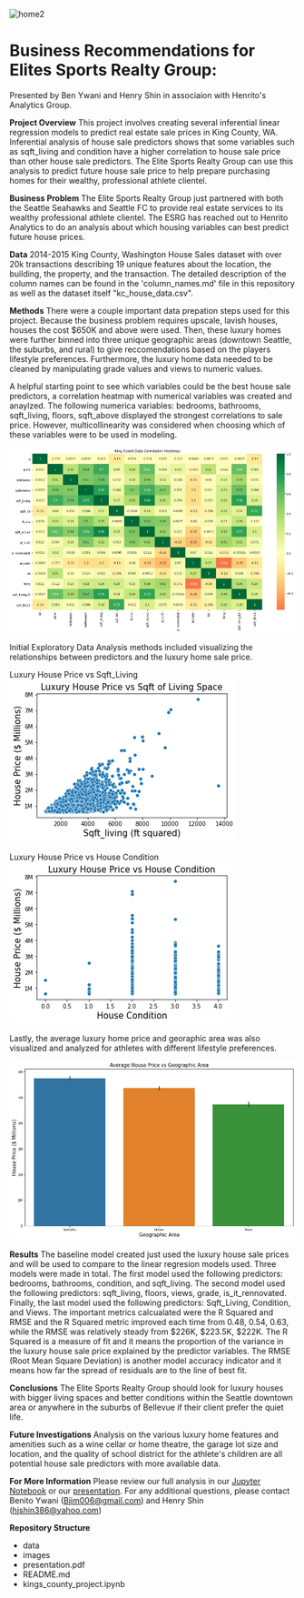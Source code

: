 ![home2](https://user-images.githubusercontent.com/85582924/190880615-0a9a3e51-b21b-411a-81f8-3df38c564e53.jpg)

# **Business Recommendations for Elites Sports Realty Group:**
Presented by Ben Ywani and Henry Shin in associaion with Henrito's Analytics Group.

**Project Overview**
This project involves creating several inferential linear regression models to predict real estate sale prices in King County, WA. Inferential analysis of house sale predictors shows that some variables such as sqft_living and condition have a higher correlation to house sale price than other house sale predictors. The Elite Sports Realty Group can use this analysis to predict future house sale price to help prepare purchasing homes for their wealthy, professional athlete clientel. 

**Business Problem**
The Elite Sports Realty Group just partnered with both the Seattle Seahawks and Seattle FC to provide real estate services to its wealthy professional athlete clientel. The ESRG has reached out to Henrito Analytics to do an analysis about which housing variables can best predict future house prices. 

**Data**
2014-2015 King County, Washington House Sales dataset with over 20k transactions describing 19 unique features about the location, the building, the property, and the transaction. The detailed description of the column names can be found in the 'column_names.md' file in this repository as well as the dataset itself "kc_house_data.csv". 

**Methods**
There were a couple important data prepation steps used for this project. Because the business problem requires upscale, lavish houses, houses the cost $650K and above were used. Then, these luxury homes were further binned into three unique geographic areas (downtown Seattle, the suburbs, and rural) to give reccomendations based on the players lifestyle preferences. Furthermore, the luxury home data needed to be cleaned by manipulating grade values and views to numeric values. 

A helpful starting point to see which variables could be the best house sale predictors, a correlation heatmap with numerical variables was created and anaylzed. The following numerica variables: bedrooms, bathrooms, sqft_living, floors, sqft_above displayed the strongest correlations to sale price. However, multicollinearity was considered when choosing which of these variables were to be used in modeling.  

![graph1](./images/correlation_map.png)

Initial Exploratory Data Analysis methods included visualizing the relationships between predictors and the luxury home sale price. 

Luxury House Price vs Sqft_Living
![graph2](./images/houseprice_sqftliving.png)

Luxury House Price vs House Condition
![graph3](./images/houseprice_condition.png)

Lastly, the average luxury home price and georaphic area was also visualized and analyzed for athletes with different lifestyle preferences. 

![graph4](./images/houseprice_geographicarea.png)

**Results**
The baseline model created just used the luxury house sale prices and will be used to compare to the linear regresion models used. Three models were made in total. The first model used the following predictors: bedrooms, bathrooms, condition, and sqft_living. The second model used the following predictors: sqft_living, floors, views, grade, is_it_rennovated. Finally, the last model used the following predictors: Sqft_Living, Condition, and Views. The important metrics calcualated were the R Squared and RMSE and the R Squared metric improved each time from 0.48, 0.54, 0.63, while the RMSE was relatively steady from $226K, $223.5K, $222K. The R Squared is a measure of fit and it means the proportion of the variance in the luxury house sale price explained by the predictor variables. The RMSE (Root Mean Square Deviation) is another model accuracy indicator and it means how far the spread of residuals are to the line of best fit. 


**Conclusions**
The Elite Sports Realty Group should look for luxury houses with bigger living spaces and better conditions within the Seattle downtown area or anywhere in the suburbs of Bellevue if their client prefer the quiet life. 


**Future Investigations**
Analysis on the various luxury home features and amenities such as a wine cellar or home theatre, the garage lot size and location, and the quality of school district for the athlete's children are all potential house sale predictors with more available data. 


**For More Information**
Please review our full analysis in our [Jupyter Notebook](https://github.com/Bywani/king_county_real_estate/blob/main/kings_county_project.ipynb) or our [presentation](https://github.com/Bywani/king_county_real_estate/blob/main/King-County-Real-Estate-Project.pdf). 
For any additional questions, please contact Benito Ywani (Bjim006@gmail.com) and Henry Shin (hjshin386@yahoo.com)


**Repository Structure**


- data
- images
- presentation.pdf 
- README.md
- kings_county_project.ipynb

